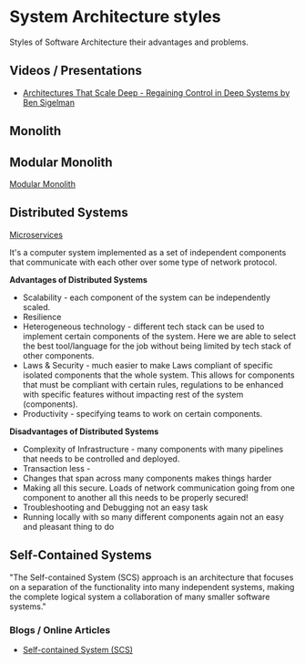 # System Architecture styles
Styles of Software Architecture their advantages and problems.

## Videos / Presentations

* [Architectures That Scale Deep - Regaining Control in Deep Systems by Ben Sigelman](https://www.infoq.com/presentations/properties-deep-systems/)

## Monolith

## Modular Monolith

[Modular Monolith](modular-monolith.md)

## Distributed Systems

[Microservices](microservices.md)

It's a computer system implemented as a set of independent components that communicate with each other over some
type of network protocol.

**Advantages of Distributed Systems**
* Scalability - each component of the system can be independently scaled. 
* Resilience
* Heterogeneous technology - different tech stack can be used to implement certain components of the system. Here we are able to select the best tool/language for the job without being limited by tech stack of other components.
* Laws & Security - much easier to make Laws compliant of specific isolated components that the whole system. This allows for components that must be compliant with certain rules, regulations to be enhanced with specific features without impacting rest of the system (components).
* Productivity - specifying teams to work on certain components. 

**Disadvantages of Distributed Systems**
* Complexity of Infrastructure - many components with many pipelines that needs to be controlled and deployed.
* Transaction less - 
* Changes that span across many components makes things harder
* Making all this secure. Loads of network communication going from one component to another all this needs to be properly secured!
* Troubleshooting and Debugging not an easy task
* Running locally with so many different components again not an easy and pleasant thing to do  

## Self-Contained Systems

"The Self-contained System (SCS) approach is an architecture that focuses on a separation of the functionality into many independent systems, 
making the complete logical system a collaboration of many smaller software systems."

### Blogs / Online Articles

* [Self-contained System (SCS)](https://scs-architecture.org/index.html)
